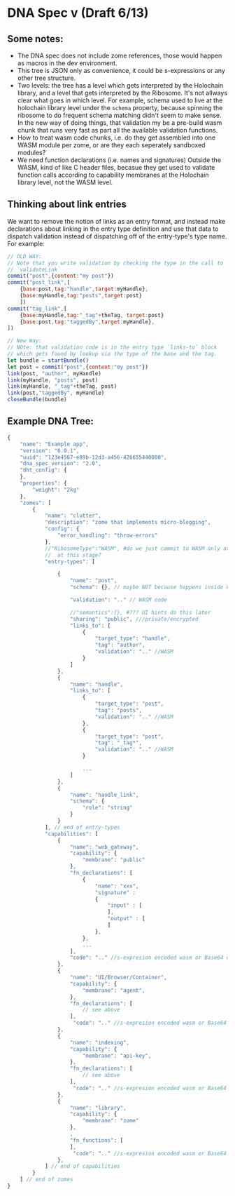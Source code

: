 # DNA Spec v (Draft 6/13)

## Some notes:

- The DNA spec does not include zome references, those would happen as macros in the dev environment.
- This tree is JSON only as convenience, it could be s-expressions or any other tree structure.
- Two levels: the tree has a level which gets interpreted by the Holochain library, and a level that gets interpreted by the Ribosome.  It's not allways clear what goes in which level.  For example, schema used to live at the holochain library level under the `schema` property, because spinning the ribosome to do frequent schema matching didn't seem to make sense.  In the new way of doing things, that validation my be a pre-build wasm chunk that runs very fast as part all the available validation functions.
- How to treat wasm code chunks, i.e. do they get assembled into one WASM module per zome, or are they each seperately sandboxed modules?
- We need function declarations (i.e. names and signatures) Outside the WASM, kind of like C header files, becasue they get used to validate function calls according to capability membranes at the Holochain library level, not the WASM level.

## Thinking about link entries

We want to remove the notion of links as an entry format, and instead make declarations about linking in the entry type definition and use that data to dispatch validation instead of dispatching off of the entry-type's type name.  For example:

``` javascript
// OLD WAY:
// Note that you write validation by checking the type in the call to
// `validateLink`
commit("post",{content:"my post"})
commit("post_link",[
    {base:post,tag:"handle",target:myHandle},
    {base:myHandle,tag:"posts",target:post}
    ])
commit("tag_link",[
    {base:myHandle,tag:"_tag"+theTag, target:post}
    {base:post,tag:"taggedBy",target:myHandle},
])

// New Way:
// NOte: that validation code is in the entry type `links-to` block
// which gets found by lookup via the type of the base and the tag.
let bundle = startBundle()
let post = commit("post",{content:"my post"})
link(post, "author", myHandle)
link(myHandle, "posts", post)
link(myHandle, "_tag"+theTag, post)
link(post,"taggedBy", myHandle)
closeBundle(bundle)
```

## Example DNA Tree:

``` javascript
{
    "name": "Example app",
    "version": "0.0.1",
    "uuid": "123e4567-e89b-12d3-a456-426655440000",
    "dna_spec_version": "2.0",
    "dht_config": {
    },
    "properties": {
        "weight": "2kg"
    },
    "zomes": [
        {
            "name": "clutter",
            "description": "zome that implements micro-blogging",
            "config": {
                "error_handling": "throw-errors"
            },
            //"RibosomeType":"WASM", #do we just commit to WASM only at
            //  at this stage?
            "entry-types": [

                {
                    "name": "post",
                    "schema": {}, // maybe NOT because happens inside WASM validations and it's fast enought.

                    "validation": ".." // WASM code

                    //"semantics":{}, #??? UI hints do this later
                    "sharing": "public", ///private/encrypted
                    "links_to": [
                        {
                            "target_type": "handle",
                            "tag": "author",
                            "validation": ".." //WASM
                        }
                    ]
                },
                {
                    "name": "handle",
                    "links_to": [
                        {
                            "target_type": "post",
                            "tag": "posts",
                            "validation": ".." //WASM
                        },
                        {
                            "target_type": "post",
                            "tag": "_tag*",
                            "validation": ".." //WASM
                        }

                        ...
                    ]
                },
                {
                    "name": "handle_link",
                    "schema": {
                        "role": "string"
                    }
                }
            ], // end of entry-types
            "capabilities": [
                {
                    "name": "web_gateway",
                    "capability": {
                        "membrane": "public"
                    },
                    "fn_declarations": [
                        {
                            "name": "xxx",
                            "signature" :
                            {
                                "input" : [
                                ],
                                "output" : [
                                ]
                            },
                        },
                        ...
                    ],
                    "code": ".." //s-expresion encoded wasm or Base64 encoded WASM bytecode
                },
                {
                    "name": "UI/Browser/Container",
                    "capability": {
                        "membrane": "agent",
                    },
                    "fn_declarations": [
                        // see above
                    ],
                     "code": ".." //s-expresion encoded wasm or Base64 encoded WASM bytecode
                },
                {
                    "name": "indexing",
                    "capability": {
                        "membrane": "api-key",
                    },
                    "fn_declarations": [
                        // see above
                    ],
                     "code": ".." //s-expresion encoded wasm or Base64 encoded WASM bytecode
                },
                {
                    "name": "library",
                    "capability": {
                        "membrane": "zome"
                    },
                    ,
                    "fn_functions": [
                    ],
                     "code": ".." //s-expresion encoded wasm or Base64 encoded WASM bytecode
                },
            ] // end of capabilities
        }
    ] // end of zomes
}
```

